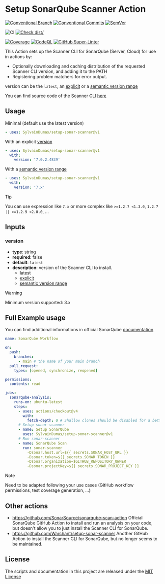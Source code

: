 # Setup SonarQube Scanner Action

[![Conventional Branch](https://img.shields.io/badge/Conventional%20Branch-1.0.0-blue.svg)](https://conventional-branch.github.io)
[![Conventional Commits](https://img.shields.io/badge/Conventional%20Commits-1.0.0-blue.svg)](https://conventionalcommits.org)
[![SemVer](https://img.shields.io/badge/SemVer-2.0.0-blue)](https://semver.org/)

![CI](https://github.com/SylvainDumas/setup-sonar-scanner/actions/workflows/ci.yml/badge.svg)
[![Check dist/](https://github.com/SylvainDumas/setup-sonar-scanner/actions/workflows/check-dist.yml/badge.svg)](https://github.com/SylvainDumas/setup-sonar-scanner/actions/workflows/check-dist.yml)

[![Coverage](https://sonarcloud.io/api/project_badges/measure?project=SylvainDumas_setup-sonar-scanner&metric=coverage)](https://sonarcloud.io/summary/new_code?id=SylvainDumas_setup-sonar-scanner)
[![CodeQL](https://github.com/SylvainDumas/setup-sonar-scanner/actions/workflows/github-code-scanning/codeql/badge.svg)](https://github.com/SylvainDumas/setup-sonar-scanner/actions/workflows/github-code-scanning/codeql)
[![GitHub Super-Linter](https://github.com/SylvainDumas/setup-sonar-scanner/actions/workflows/linter.yml/badge.svg)](https://github.com/super-linter/super-linter)

This Action sets up the Scanner CLI for SonarQube (Server, Cloud) for use in
actions by:

- Optionally downloading and caching distribution of the requested Scanner CLI
  version, and adding it to the PATH
- Registering problem matchers for error output.

version can be the `latest`, an
[explicit](https://github.com/SonarSource/sonar-scanner-cli/releases) or a
[semantic version range](https://github.com/npm/node-semver?tab=readme-ov-file#versions)

You can find source code of the Scanner CLI
[here](https://github.com/SonarSource/sonar-scanner-cli)

## Usage

Minimal (default use the latest version)

```yml
- uses: SylvainDumas/setup-sonar-scanner@v1
```

With an explicit
[version](https://github.com/SonarSource/sonar-scanner-cli/releases)

```yml
- uses: SylvainDumas/setup-sonar-scanner@v1
  with:
    version: '7.0.2.4839'
```

With a
[semantic version range](https://github.com/npm/node-semver?tab=readme-ov-file#versions)

```yml
- uses: SylvainDumas/setup-sonar-scanner@v1
  with:
    version: '7.x'
```

> [!TIP]
>
> You can use expression like `7.x` or more complex like `>=1.2.7 <1.3.0`,
> `1.2.7 || >=1.2.9 <2.0.0`, ...

## Inputs

### version

- **type**: string
- **required**: false
- **default**: `latest`
- **description**: version of the Scanner CLI to install.
  - latest
  - [explicit](https://github.com/SonarSource/sonar-scanner-cli/releases)
  - [semantic version range](https://github.com/npm/node-semver?tab=readme-ov-file#versions)

> [!WARNING]
>
> Minimum version supported: 3.x

## Full Example usage

You can find additional informations in official SonarQube
[documentation](https://docs.sonarsource.com/sonarqube-server/latest/devops-platform-integration/github-integration/adding-analysis-to-github-actions-workflow/).

<!-- prettier-ignore-start -->

```yaml
name: SonarQube Workflow

on:
  push:
    branches:
      - main # the name of your main branch
  pull_request:
    types: [opened, synchronize, reopened]

permissions:
  contents: read

jobs:
  sonarqube-analysis:
    runs-on: ubuntu-latest
    steps:
      - uses: actions/checkout@v4
        with:
          fetch-depth: 0 # Shallow clones should be disabled for a better relevancy of analysis
      # Setup sonar-scanner
      - name: Setup SonarQube
        uses: SylvainDumas/setup-sonar-scanner@v1
      # Run sonar-scanner
      - name: SonarQube Scan
        run: sonar-scanner
          -Dsonar.host.url=${{ secrets.SONAR_HOST_URL }}
          -Dsonar.token=${{ secrets.SONAR_TOKEN }}
          -Dsonar.organization=$GITHUB_REPOSITORY_OWNER
          -Dsonar.projectKey=${{ secrets.SONAR_PROJECT_KEY }}
```

<!-- prettier-ignore-end -->

> [!NOTE]
>
> Need to be adapted following your use cases (GitHub workflow permissions, test
> coverage generation, ...)

## Other actions

- <https://github.com/SonarSource/sonarqube-scan-action> Official SonarQube
  GitHub Action to install and run an analysis on your code, but doesn't allow
  you to just install the Scanner CLI for SonarQube.
- <https://github.com/Warchant/setup-sonar-scanner> Another GitHub Action to
  install the Scanner CLI for SonarQube, but no longer seems to be maintained.

## License

The scripts and documentation in this project are released under the
[MIT License](LICENSE)
